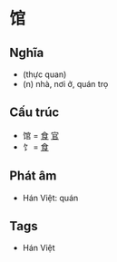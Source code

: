 # 馆

## Nghĩa

* (thực quan)
* (n) nhà, nơi ở, quán trọ

## Cấu trúc
* 馆 = [食](食.md) [官](官.md)
* 饣 = [食](食.md)

## Phát âm

* Hán Việt: quán

## Tags
* Hán Việt

<script>window.HANZI_FIELD='馆';</script>
